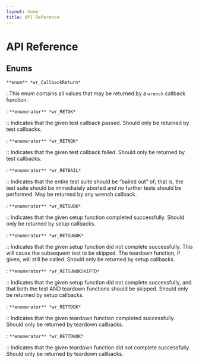 ```yaml
---
layout: home
title: API Reference
---
```


API Reference
=============

Enums
-----

`**enum** *wr_CallbackReturn*`

: This enum contains all values that may be returned by a `wrench` callback function.

: `**enumerator** *wr_RETOK*`

:: Indicates that the given test callback passed. Should only be returned by test callbacks.

: `**enumerator** *wr_RETNOK*`

:: Indicates that the given test callback failed. Should only be returned by test callbacks.

: `**enumerator** *wr_RETBAIL*`

:: Indicates that the entire test suite should be “bailed out” of; that is, the test suite should be immediately aborted and no further tests should be performed. May be returned by any wrench callback.

: `**enumerator** *wr_RETSUOK*`

:: Indicates that the given setup function completed successfully. Should only be returned by setup callbacks.

: `**enumerator** *wr_RETSUNOK*`

:: Indicates that the given setup function did not complete successfully. This will cause the subsequent test to be skipped. The teardown function, if given, will still be called. Should only be returned by setup callbacks.

: `**enumerator** *wr_RETSUNOKSKIPTD*`

:: Indicates that the given setup function did not complete successfully, and that both the test AND teardown functions should be skipped. Should only be returned by setup callbacks.

: `**enumerator** *wr_RETTDOK*`

:: Indicates that the given teardown function completed successfully. Should only be returned by teardown callbacks.

: `**enumerator** *wr_RETTDNOK*`

:: Indicates that the given teardown function did not complete successfully. Should only be returned by teardown callbacks.